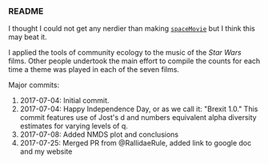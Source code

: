 ### README

I thought I could not get any nerdier than making [`spaceMovie`](https://github.com/butterflyology/spaceMovie) but I think this may beat it.

I applied the tools of community ecology to the music of the *Star Wars* films. Other people undertook the main effort to compile the counts for each time a theme was played in each of the seven films.



Major commits:

1. 2017-07-04: Initial commit.
1. 2017-07-04: Happy Independence Day, or as we call it: "Brexit 1.0." This commit features use of Jost's d and numbers equivalent alpha diversity estimates for varying levels of q. 
1. 2017-07-08: Added NMDS plot and conclusions
1. 2017-07-25: Merged PR from @RallidaeRule, added link to google doc and my website

